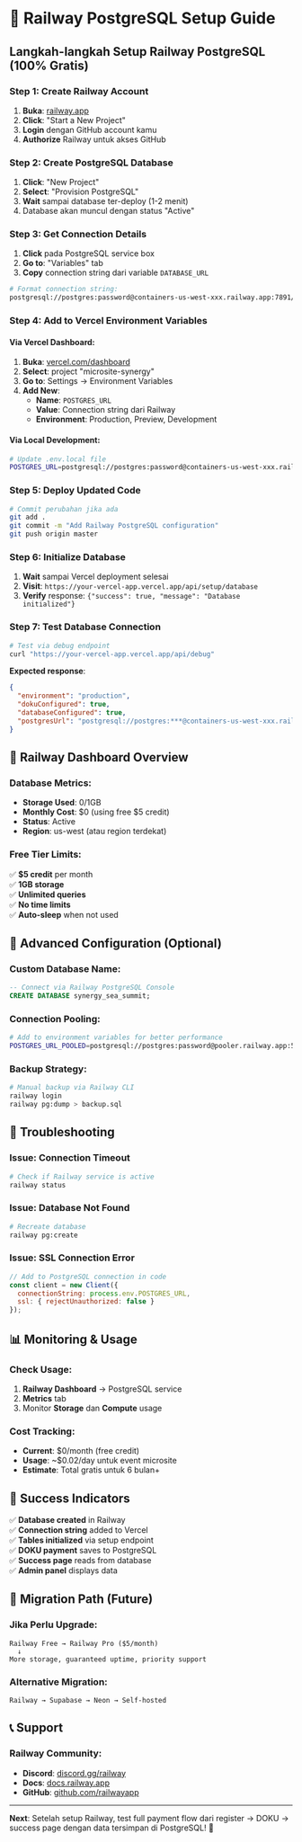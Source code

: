 # 🚂 Railway PostgreSQL Setup Guide

## Langkah-langkah Setup Railway PostgreSQL (100% Gratis)

### Step 1: Create Railway Account
1. **Buka**: [railway.app](https://railway.app)
2. **Click**: "Start a New Project"
3. **Login** dengan GitHub account kamu
4. **Authorize** Railway untuk akses GitHub

### Step 2: Create PostgreSQL Database
1. **Click**: "New Project"
2. **Select**: "Provision PostgreSQL"
3. **Wait** sampai database ter-deploy (1-2 menit)
4. Database akan muncul dengan status "Active"

### Step 3: Get Connection Details
1. **Click** pada PostgreSQL service box
2. **Go to**: "Variables" tab
3. **Copy** connection string dari variable `DATABASE_URL`

```bash
# Format connection string:
postgresql://postgres:password@containers-us-west-xxx.railway.app:7891/railway
```

### Step 4: Add to Vercel Environment Variables

#### Via Vercel Dashboard:
1. **Buka**: [vercel.com/dashboard](https://vercel.com/dashboard)
2. **Select**: project "microsite-synergy"
3. **Go to**: Settings → Environment Variables
4. **Add New**:
   - **Name**: `POSTGRES_URL`
   - **Value**: Connection string dari Railway
   - **Environment**: Production, Preview, Development

#### Via Local Development:
```bash
# Update .env.local file
POSTGRES_URL=postgresql://postgres:password@containers-us-west-xxx.railway.app:7891/railway
```

### Step 5: Deploy Updated Code
```bash
# Commit perubahan jika ada
git add .
git commit -m "Add Railway PostgreSQL configuration"
git push origin master
```

### Step 6: Initialize Database
1. **Wait** sampai Vercel deployment selesai
2. **Visit**: `https://your-vercel-app.vercel.app/api/setup/database`
3. **Verify** response: `{"success": true, "message": "Database initialized"}`

### Step 7: Test Database Connection
```bash
# Test via debug endpoint
curl "https://your-vercel-app.vercel.app/api/debug"
```

**Expected response**:
```json
{
  "environment": "production",
  "dokuConfigured": true,
  "databaseConfigured": true,
  "postgresUrl": "postgresql://postgres:***@containers-us-west-xxx.railway.app:7891/railway"
}
```

## 🎯 Railway Dashboard Overview

### Database Metrics:
- **Storage Used**: 0/1GB
- **Monthly Cost**: $0 (using free $5 credit)
- **Status**: Active
- **Region**: us-west (atau region terdekat)

### Free Tier Limits:
✅ **$5 credit** per month  
✅ **1GB storage**  
✅ **Unlimited queries**  
✅ **No time limits**  
✅ **Auto-sleep** when not used  

## 🔧 Advanced Configuration (Optional)

### Custom Database Name:
```sql
-- Connect via Railway PostgreSQL Console
CREATE DATABASE synergy_sea_summit;
```

### Connection Pooling:
```bash
# Add to environment variables for better performance
POSTGRES_URL_POOLED=postgresql://postgres:password@pooler.railway.app:5432/railway
```

### Backup Strategy:
```bash
# Manual backup via Railway CLI
railway login
railway pg:dump > backup.sql
```

## 🚨 Troubleshooting

### Issue: Connection Timeout
```bash
# Check if Railway service is active
railway status
```

### Issue: Database Not Found
```bash
# Recreate database
railway pg:create
```

### Issue: SSL Connection Error
```javascript
// Add to PostgreSQL connection in code
const client = new Client({
  connectionString: process.env.POSTGRES_URL,
  ssl: { rejectUnauthorized: false }
});
```

## 📊 Monitoring & Usage

### Check Usage:
1. **Railway Dashboard** → PostgreSQL service
2. **Metrics** tab
3. Monitor **Storage** dan **Compute** usage

### Cost Tracking:
- **Current**: $0/month (free credit)
- **Usage**: ~$0.02/day untuk event microsite
- **Estimate**: Total gratis untuk 6 bulan+

## 🎉 Success Indicators

✅ **Database created** in Railway  
✅ **Connection string** added to Vercel  
✅ **Tables initialized** via setup endpoint  
✅ **DOKU payment** saves to PostgreSQL  
✅ **Success page** reads from database  
✅ **Admin panel** displays data  

## 🔄 Migration Path (Future)

### Jika Perlu Upgrade:
```
Railway Free → Railway Pro ($5/month)
  ↓
More storage, guaranteed uptime, priority support
```

### Alternative Migration:
```
Railway → Supabase → Neon → Self-hosted
```

## 📞 Support

### Railway Community:
- **Discord**: [discord.gg/railway](https://discord.gg/railway)
- **Docs**: [docs.railway.app](https://docs.railway.app)
- **GitHub**: [github.com/railwayapp](https://github.com/railwayapp)

---

**Next**: Setelah setup Railway, test full payment flow dari register → DOKU → success page dengan data tersimpan di PostgreSQL! 🚀
